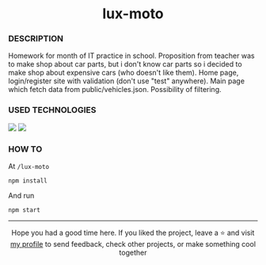 # <div align="center">lux-moto</div>
### DESCRIPTION

Homework for month of IT practice in school. Proposition from teacher was to make shop about car parts, but i don't know car parts so i decided to make shop about expensive cars (who doesn't like them). Home page, login/register site with validation (don't use "test" anywhere). Main page which fetch data from public/vehicles.json. Possibility of filtering. 

### USED TECHNOLOGIES
<span>
<img src="https://img.shields.io/badge/React-20232A?style=for-the-badge&logo=react&logoColor=61DAFB"/>  
<img src="https://img.shields.io/badge/Sass-CC6699?style=for-the-badge&logo=sass&logoColor=white"/>  
</span>  

### HOW TO
At `/lux-moto`
````
npm install
````
And run
````
npm start
````

***

<div align="center">Hope you had a good time here. If you liked the project, leave a ⭐ and visit <a href="https://github.com/ArziPL">my profile</a> to send feedback, check other projects, or make something cool together</p></div> 

